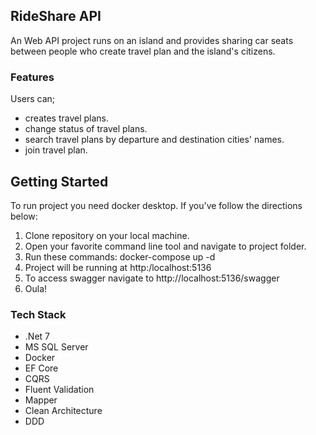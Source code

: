 ## RideShare API

 An Web API project runs on an island and provides sharing car seats between people who create travel plan and the island's citizens.

### Features

Users can;
- creates travel plans.
- change status of travel plans.
- search travel plans by departure and destination cities' names.
- join travel plan.

## Getting Started
To run project you need docker desktop. If you've follow the directions below:

1. Clone repository on your local machine.
2. Open your favorite command line tool and navigate to project folder.
3. Run these commands: docker-compose up -d
4. Project will be running at http:/localhost:5136
5. To access swagger navigate to http://localhost:5136/swagger
6. Oula!

### Tech Stack
- .Net 7
- MS SQL Server
- Docker
- EF Core
- CQRS
- Fluent Validation
- Mapper
- Clean Architecture
- DDD